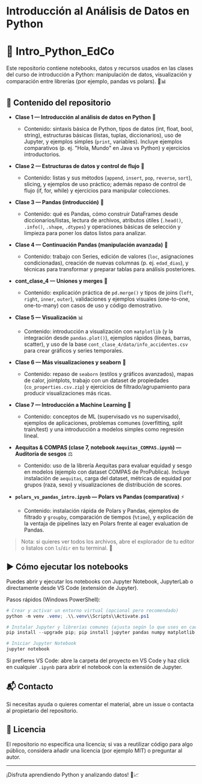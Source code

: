 # Introducción al Análisis de Datos en Python

# 🚀 Intro_Python_EdCo

Este repositorio contiene notebooks, datos y recursos usados en las clases del curso de introducción a Python: manipulación de datos, visualización y comparación entre librerías (por ejemplo, pandas vs polars). 🐍📊

## 📖 Contenido del repositorio
- **Clase 1 — Introducción al análisis de datos en Python** 🐣
	- Contenido: sintaxis básica de Python, tipos de datos (int, float, bool, string), estructuras básicas (listas, tuplas, diccionarios), uso de Jupyter, y ejemplos simples (`print`, variables). Incluye ejemplos comparativos (p. ej. "Hola, Mundo" en Java vs Python) y ejercicios introductorios.

- **Clase 2 — Estructuras de datos y control de flujo** 🔁
	- Contenido: listas y sus métodos (`append`, `insert`, `pop`, `reverse`, `sort`), slicing, y ejemplos de uso práctico; además repaso de control de flujo (if, for, while) y ejercicios para manipular colecciones.

- **Clase 3 — Pandas (introducción)** 🧾
	- Contenido: qué es Pandas, cómo construir DataFrames desde diccionarios/listas, lectura de archivos, atributos útiles (`.head()`, `.info()`, `.shape`, `.dtypes`) y operaciones básicas de selección y limpieza para poner los datos listos para analizar.

- **Clase 4 — Continuación Pandas (manipulación avanzada)** 🔧
	- Contenido: trabajo con Series, edición de valores (`loc`, asignaciones condicionadas), creación de nuevas columnas (p. ej. `edad_dias`), y técnicas para transformar y preparar tablas para análisis posteriores.

- **cont_clase_4 — Uniones y merges** 🔗
	- Contenido: explicación práctica de `pd.merge()` y tipos de joins (`left`, `right`, `inner`, `outer`), validaciones y ejemplos visuales (one-to-one, one-to-many) con casos de uso y código demostrativo.

- **Clase 5 — Visualización** 📊
	- Contenido: introducción a visualización con `matplotlib` (y la integración desde `pandas.plot()`), ejemplos rápidos (líneas, barras, scatter), y uso de la base `cont_clase_4/data/info_accidentes.csv` para crear gráficos y series temporales.

- **Clase 6 — Más visualizaciones y seaborn** 🌈
	- Contenido: repaso de `seaborn` (estilos y gráficos avanzados), mapas de calor, jointplots, trabajo con un dataset de propiedades (`co_properties.csv.zip`) y ejercicios de filtrado/agrupamiento para producir visualizaciones más ricas.

- **Clase 7 — Introducción a Machine Learning** 🤖
	- Contenido: conceptos de ML (supervisado vs no supervisado), ejemplos de aplicaciones, problemas comunes (overfitting, split train/test) y una introducción a modelos simples como regresión lineal.

- **Aequitas & COMPAS (clase 7, notebook `Aequitas_COMPAS.ipynb`) — Auditoría de sesgos** ⚖️
	- Contenido: uso de la librería Aequitas para evaluar equidad y sesgo en modelos (ejemplo con dataset COMPAS de ProPublica). Incluye instalación de `aequitas`, carga del dataset, métricas de equidad por grupos (raza, sexo) y visualizaciones de distribución de scores.

- **`polars_vs_pandas_intro.ipynb` — Polars vs Pandas (comparativa)** ⚡
	- Contenido: instalación rápida de Polars y Pandas, ejemplos de filtrado y `groupby`, comparación de tiempos (`%time`), y explicación de la ventaja de pipelines lazy en Polars frente al eager evaluation de Pandas.


> Nota: si quieres ver todos los archivos, abre el explorador de tu editor o listalos con `ls`/`dir` en tu terminal. 🧭

## ▶️ Cómo ejecutar los notebooks
Puedes abrir y ejecutar los notebooks con Jupyter Notebook, JupyterLab o directamente desde VS Code (extensión de Jupyter).

Pasos rápidos (Windows PowerShell):

```powershell
# Crear y activar un entorno virtual (opcional pero recomendado)
python -m venv .venv; .\\.venv\\Scripts\\Activate.ps1

# Instalar Jupyter y librerías comunes (ajusta según lo que uses en cada notebook)
pip install --upgrade pip; pip install jupyter pandas numpy matplotlib plotly polars

# Iniciar Jupyter Notebook
jupyter notebook
```

Si prefieres VS Code: abre la carpeta del proyecto en VS Code y haz click en cualquier `.ipynb` para abrir el notebook con la extensión de Jupyter.


## 📬 Contacto
Si necesitas ayuda o quieres comentar el material, abre un issue o contacta al propietario del repositorio.

## 📜 Licencia
El repositorio no especifica una licencia; si vas a reutilizar código para algo público, considera añadir una licencia (por ejemplo MIT) o preguntar al autor.

---

¡Disfruta aprendiendo Python y analizando datos! 🎉📈
